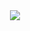   <div align="center">
  <a href="https://en.wikipedia.org/wiki/Arecibo_message"><img src="https://upload.wikimedia.org/wikipedia/commons/c/cc/AreciboMessageShifted.svg" /></a></div>
